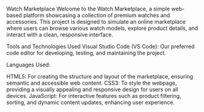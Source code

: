 Watch Marketplace
Welcome to the Watch Marketplace, a simple web-based platform showcasing a collection of premium watches and accessories. This project is designed to simulate an online marketplace where users can browse various watch models, explore product details, and interact with a clean, responsive interface.

Tools and Technologies Used
Visual Studio Code (VS Code): Our preferred code editor for developing, testing, and maintaining the project.

Languages Used:

HTML5: For creating the structure and layout of the marketplace, ensuring semantic and accessible web content.
CSS3: To style the webpage, providing a visually appealing and responsive design for users on all devices.
JavaScript: For interactive features such as product filtering, sorting, and dynamic content updates, enhancing user experience.
